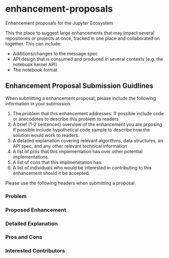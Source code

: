 # enhancement-proposals

Enhancement proposals for the Jupyter Ecosystem

This the place to suggest large enhancements that may impact several repositories or projects at once, tracked in one place and collaborated on together. This can include:

* Additions/changes to the message spec
* API design that is consumed and produced in several contexts (e.g. the notebook kernel API)
* The notebook format

## Enhancement Proposal Submission Guidlines

When submitting a enhancement proposal, please include the following information in your submission.

1. The problem that this enhancement addresses. If possible include code or anecodotes to describe this problem to readers.
2. A brief (1-2 sentences) overview of the enhancement you are prposing. If possible include hypothetical code sample to describe how the solution would work to readers.
3. A detailed explanation covering relevant algorithms, data structures, an API spec, and any other relevant technical information
4. A list of pros that this implementation has over other potential implementations.
5. A list of cons that this implmenetation has.
6. A list of individuals who would be interested in contributing to this enhancement should it be accepted.

Please use the following headers when submitting a proposal.

###  Problem

### Proposed Enhancement

### Detailed Explanation

### Pros and Cons

### Interested Contributors
